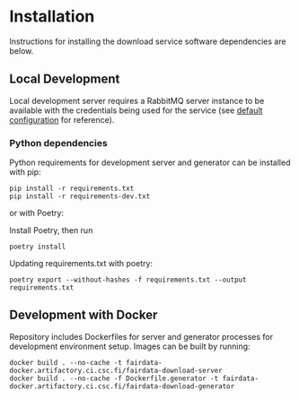 # Installation

Instructions for installing the download service software dependencies are
below.

## Local Development

Local development server requires a RabbitMQ server instance to be available
with the credentials being used for the service (see
[default configuration](/download/config.py) for reference).

### Python dependencies

Python requirements for development server and generator can be installed with
pip:

```
pip install -r requirements.txt
pip install -r requirements-dev.txt
```

or with Poetry:

Install Poetry, then run

`poetry install`

Updating requirements.txt with poetry:

`poetry export --without-hashes -f requirements.txt --output requirements.txt`


## Development with Docker

Repository includes Dockerfiles for server and generator processes for
development environment setup. Images can be built by running:

```
docker build . --no-cache -t fairdata-docker.artifactory.ci.csc.fi/fairdata-download-server
docker build . --no-cache -f Dockerfile.generator -t fairdata-docker.artifactory.ci.csc.fi/fairdata-download-generator
```


